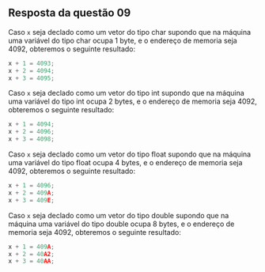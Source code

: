 ## Resposta da questão 09

Caso `x` seja declado como um vetor do tipo char supondo que na máquina uma variável do tipo char ocupa 1 byte, e o endereço de memoria seja 4092, obteremos o seguinte resultado:

~~~c
x + 1 = 4093;
x + 2 = 4094;
x + 3 = 4095;
~~~

Caso `x` seja declado como um vetor do tipo int supondo que na máquina uma variável do tipo int ocupa 2 bytes, e o endereço de memoria seja 4092, obteremos o seguinte resultado:

~~~c
x + 1 = 4094;
x + 2 = 4096;
x + 3 = 4098;
~~~

Caso `x` seja declado como um vetor do tipo float supondo que na máquina uma variável do tipo float ocupa 4 bytes, e o endereço de memoria seja 4092, obteremos o seguinte resultado:

~~~c
x + 1 = 4096;
x + 2 = 409A;
x + 3 = 409E;
~~~

Caso `x` seja declado como um vetor do tipo double supondo que na máquina uma variável do tipo double ocupa 8 bytes, e o endereço de memoria seja 4092, obteremos o seguinte resultado:

~~~c
x + 1 = 409A;
x + 2 = 40A2;
x + 3 = 40AA;
~~~